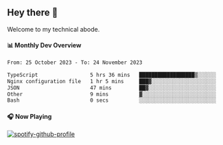 ## Hey there 👋

Welcome to my technical abode.

#### 📊 Monthly Dev Overview
<!--START_SECTION:waka-->

```txt
From: 25 October 2023 - To: 24 November 2023

TypeScript                 5 hrs 36 mins   ██████████████████▒░░░░░░   73.22 %
Nginx configuration file   1 hr 5 mins     ███▓░░░░░░░░░░░░░░░░░░░░░   14.19 %
JSON                       47 mins         ██▓░░░░░░░░░░░░░░░░░░░░░░   10.39 %
Other                      9 mins          ▓░░░░░░░░░░░░░░░░░░░░░░░░   02.12 %
Bash                       0 secs          ░░░░░░░░░░░░░░░░░░░░░░░░░   00.08 %
```

<!--END_SECTION:waka-->

#### 🎧 Now Playing

[![spotify-github-profile](https://spotify-github-profile.vercel.app/api/view?uid=james2mid&cover_image=true&theme=natemoo-re)](https://open.spotify.com/user/james2mid?si=2b3baf2b09cb499e)
